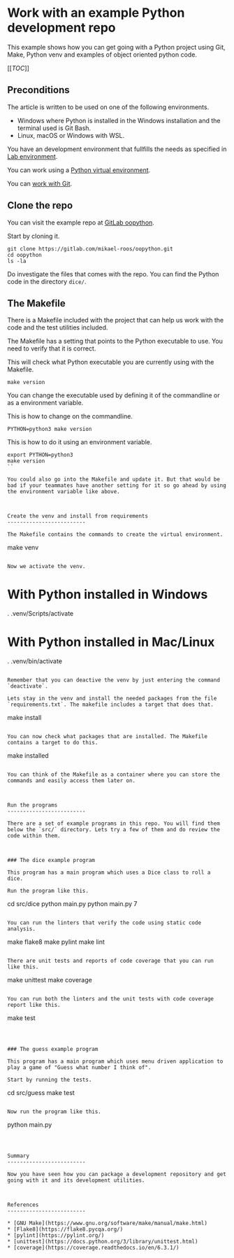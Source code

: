 Work with an example Python development repo
=========================

This example shows how you can get going with a Python project using Git, Make, Python venv and examples of object oriented python code.

[[_TOC_]]



Preconditions
-------------------------

The article is written to be used on one of the following environments.

* Windows where Python is installed in the Windows installation and the terminal used is Git Bash.
* Linux, macOS or Windows with WSL.

You have an development environment that fullfills the needs as specified in [Lab environment](lab-environment).

You can work using a [Python virtual environment](python-venv).

You can [work with Git](work-with-git).



Clone the repo
-------------------------

You can visit the example repo at [GitLab oopython](https://gitlab.com/mikael-roos/oopython).

Start by cloning it.

```
git clone https://gitlab.com/mikael-roos/oopython.git
cd oopython
ls -la
```

Do investigate the files that comes with the repo. You can find the Python code in the directory `dice/`.



The Makefile
-------------------------

There is a Makefile included with the project that can help us work with the code and the test utilities included.

The Makefile has a setting that points to the Python executable to use. You need to verify that it is correct.

This will check what Python executable you are currently using with the Makefile.

```
make version
```

You can change the executable used by defining it of the commandline or as a environment variable.

This is how to change on the commandline.

```
PYTHON=python3 make version
```

This is how to do it using an environment variable.

```
export PYTHON=python3
make version
``

You could also go into the Makefile and update it. But that would be bad if your teammates have another setting for it so go ahead by using the environment variable like above.



Create the venv and install from requirements
-------------------------

The Makefile contains the commands to create the virtual environment.

```
make venv
```

Now we activate the venv.

```
# With Python installed in Windows
. .venv/Scripts/activate

# With Python installed in Mac/Linux
. .venv/bin/activate
```

Remember that you can deactive the venv by just entering the command `deactivate`.

Lets stay in the venv and install the needed packages from the file `requirements.txt`. The makefile includes a target that does that.

```
make install
```

You can now check what packages that are installed. The Makefile contains a target to do this.

```
make installed
```

You can think of the Makefile as a container where you can store the commands and easily access them later on.



Run the programs
-------------------------

There are a set of example programs in this repo. You will find them below the `src/` directory. Lets try a few of them and do review the code within them.



### The dice example program

This program has a main program which uses a Dice class to roll a dice.

Run the program like this.

```
cd src/dice
python main.py
python main.py 7
```

You can run the linters that verify the code using static code analysis.

```
make flake8
make pylint
make lint
```

There are unit tests and reports of code coverage that you can run like this.

```
make unittest
make coverage
```

You can run both the linters and the unit tests with code coverage report like this.

```
make test
```



### The guess example program

This program has a main program which uses menu driven application to play a game of "Guess what number I think of".

Start by running the tests.

```
cd src/guess
make test
```

Now run the program like this.

```
python main.py
```



Summary
-------------------------

Now you have seen how you can package a development repository and get going with it and its development utilities.



References
-------------------------

* [GNU Make](https://www.gnu.org/software/make/manual/make.html)
* [Flake8](https://flake8.pycqa.org/)
* [pylint](https://pylint.org/)
* [unittest](https://docs.python.org/3/library/unittest.html)
* [coverage](https://coverage.readthedocs.io/en/6.3.1/)
